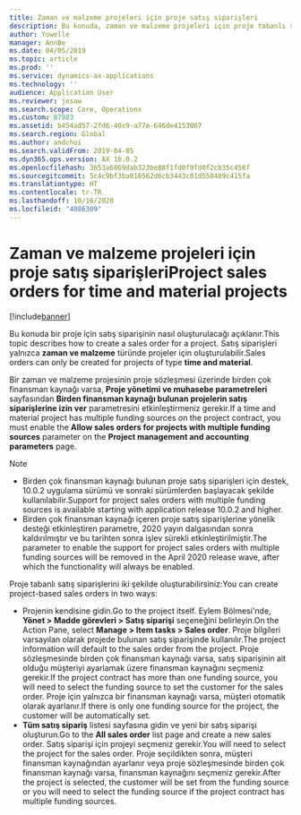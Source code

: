 ```yaml
---
title: Zaman ve malzeme projeleri için proje satış siparişleri
description: Bu konuda, zaman ve malzeme projeleri için proje tabanlı satış siparişlerinin nasıl oluşturulacağı açıklanmaktadır.
author: Yowelle
manager: AnnBe
ms.date: 04/05/2019
ms.topic: article
ms.prod: ''
ms.service: dynamics-ax-applications
ms.technology: ''
audience: Application User
ms.reviewer: josaw
ms.search.scope: Core, Operations
ms.custom: 87983
ms.assetid: b454ad57-2fd6-46c9-a77e-646de4153067
ms.search.region: Global
ms.author: andchoi
ms.search.validFrom: 2019-04-05
ms.dyn365.ops.version: AX 10.0.2
ms.openlocfilehash: 3653a6869dab323be88f1fd0f9fd0f2cb35c456f
ms.sourcegitcommit: 5c4c9bf3ba018562d6cb3443c01d550489c415fa
ms.translationtype: HT
ms.contentlocale: tr-TR
ms.lasthandoff: 10/16/2020
ms.locfileid: "4086309"
---
```

# <a name="project-sales-orders-for-time-and-material-projects"></a><span data-ttu-id="62e9e-103">Zaman ve malzeme projeleri için proje satış siparişleri</span><span class="sxs-lookup"><span data-stu-id="62e9e-103">Project sales orders for time and material projects</span></span>

[!include[banner](../includes/banner.md)]

<span data-ttu-id="62e9e-104">Bu konuda bir proje için satış siparişinin nasıl oluşturulacağı açıklanır.</span><span class="sxs-lookup"><span data-stu-id="62e9e-104">This topic describes how to create a sales order for a project.</span></span> <span data-ttu-id="62e9e-105">Satış siparişleri yalnızca **zaman ve malzeme** türünde projeler için oluşturulabilir.</span><span class="sxs-lookup"><span data-stu-id="62e9e-105">Sales orders can only be created for projects of type **time and material**.</span></span>

<span data-ttu-id="62e9e-106">Bir zaman ve malzeme projesinin proje sözleşmesi üzerinde birden çok finansman kaynağı varsa, **Proje yönetimi ve muhasebe parametreleri** sayfasından **Birden finansman kaynağı bulunan projelerin satış siparişlerine izin ver** parametresini etkinleştirmeniz gerekir.</span><span class="sxs-lookup"><span data-stu-id="62e9e-106">If a time and material project has multiple funding sources on the project contract, you must enable the **Allow sales orders for projects with multiple funding sources** parameter on the **Project management and accounting parameters** page.</span></span> 

> [!NOTE]
> - <span data-ttu-id="62e9e-107">Birden çok finansman kaynağı bulunan proje satış siparişleri için destek, 10.0.2 uygulama sürümü ve sonraki sürümlerden başlayacak şekilde kullanılabilir.</span><span class="sxs-lookup"><span data-stu-id="62e9e-107">Support for project sales orders with multiple funding sources is available starting with application release 10.0.2 and higher.</span></span>
> - <span data-ttu-id="62e9e-108">Birden çok finansman kaynağı içeren proje satış siparişlerine yönelik desteği etkinleştiren parametre, 2020 yayın dalgasından sonra kaldırılmıştır ve bu tarihten sonra işlev sürekli etkinleştirilmiştir.</span><span class="sxs-lookup"><span data-stu-id="62e9e-108">The parameter to enable the support for project sales orders with multiple funding sources will be removed in the April 2020 release wave, after which the functionality will always be enabled.</span></span>

<span data-ttu-id="62e9e-109">Proje tabanlı satış siparişlerini iki şekilde oluşturabilirsiniz:</span><span class="sxs-lookup"><span data-stu-id="62e9e-109">You can create project-based sales orders in two ways:</span></span>

- <span data-ttu-id="62e9e-110">Projenin kendisine gidin.</span><span class="sxs-lookup"><span data-stu-id="62e9e-110">Go to the project itself.</span></span> <span data-ttu-id="62e9e-111">Eylem Bölmesi'nde, **Yönet > Madde görevleri > Satış siparişi** seçeneğini belirleyin.</span><span class="sxs-lookup"><span data-stu-id="62e9e-111">On the Action Pane, select **Manage > Item tasks > Sales order**.</span></span> <span data-ttu-id="62e9e-112">Proje bilgileri varsayılan olarak projede bulunan satış siparişinde kullanılır.</span><span class="sxs-lookup"><span data-stu-id="62e9e-112">The project information will default to the sales order from the project.</span></span> <span data-ttu-id="62e9e-113">Proje sözleşmesinde birden çok finansman kaynağı varsa, satış siparişinin ait olduğu müşteriyi ayarlamak üzere finansman kaynağını seçmeniz gerekir.</span><span class="sxs-lookup"><span data-stu-id="62e9e-113">If the project contract has more than one funding source, you will need to select the funding source to set the customer for the sales order.</span></span> <span data-ttu-id="62e9e-114">Proje için yalnızca bir finansman kaynağı varsa, müşteri otomatik olarak ayarlanır.</span><span class="sxs-lookup"><span data-stu-id="62e9e-114">If there is only one funding source for the project, the customer will be automatically set.</span></span>
- <span data-ttu-id="62e9e-115">**Tüm satış sipariş** listesi sayfasına gidin ve yeni bir satış siparişi oluşturun.</span><span class="sxs-lookup"><span data-stu-id="62e9e-115">Go to the **All sales order** list page and create a new sales order.</span></span> <span data-ttu-id="62e9e-116">Satış siparişi için projeyi seçmeniz gerekir.</span><span class="sxs-lookup"><span data-stu-id="62e9e-116">You will need to select the project for the sales order.</span></span> <span data-ttu-id="62e9e-117">Proje seçildikten sonra, müşteri finansman kaynağından ayarlanır veya proje sözleşmesinde birden çok finansman kaynağı varsa, finansman kaynağını seçmeniz gerekir.</span><span class="sxs-lookup"><span data-stu-id="62e9e-117">After the project is selected, the customer will be set from the funding source or you will need to select the funding source if the project contract has multiple funding sources.</span></span>

